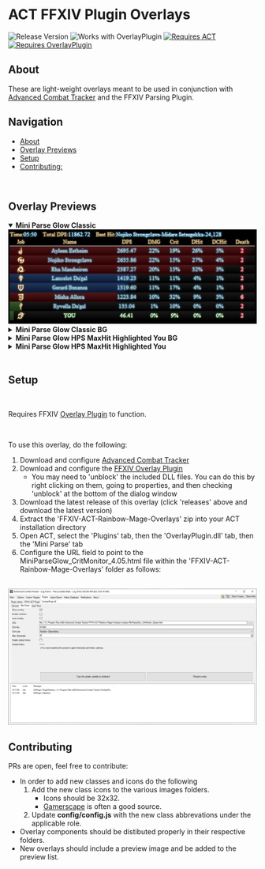 # ACT FFXIV Plugin Overlays

![Release Version](https://img.shields.io/github/v/release/awSweeney/FFXIV-ACT-Rainbow-Mage-Overlays)
![Works with OverlayPlugin](https://img.shields.io/badge/works%20with-FFXIV%20Endwalker-blue.svg?style=flat)
[![Requires ACT](https://img.shields.io/badge/requires-Advanced%20Combat%20Tracker-blue.svg?style=flat)](https://advancedcombattracker.com/download.php)
[![Requires OverlayPlugin](https://img.shields.io/badge/requires-OverlayPlugin-blue.svg?style=flat)](https://github.com/RainbowMage/OverlayPlugin)


## About
These are light-weight overlays meant to be used in conjunction with [Advanced Combat Tracker](https://advancedcombattracker.com/download.php) and the FFXIV Parsing Plugin.

## Navigation
  - [About](#about)
  - [Overlay Previews](#overlay-previews)
  - [Setup](#setup)
  - [Contributing:](#contributing)

<br>

## Overlay Previews

<details open>
<summary style="font-weight:bold">Mini Parse Glow Classic</summary>
<img src="./images/preview/MPG_CritMonitor_Preview.jpg"/>
</details>


<details>
<summary style="font-weight:bold">Mini Parse Glow Classic BG</summary>
<p style="font-style:italic">Created by @Vrandus</p>
<img src="./images/preview/MiniParseGlow_CritMonitor_Classic_BG.png"/>
</details>


<details>
<summary style="font-weight:bold">Mini Parse Glow HPS MaxHit Highlighted You BG</summary>
<p style="font-style:italic">Created by @Vrandus</p>

<img src="./images/preview/MiniParseGlow_HPS_MaxHit_HighlightedYou_BG.png"/>
</details>


<details>
<summary style="font-weight:bold">Mini Parse Glow HPS MaxHit Highlighted You</summary>
<p style="font-style:italic">Created by @Vrandus</p>
<img src="./images/preview/MiniParseGlow_HPS_MaxHit_HighlightedYou.png"/>
</details>


<br>

## Setup

<br>

Requires FFXIV [Overlay Plugin](https://github.com/RainbowMage/OverlayPlugin) to function.

<br>

To use this overlay, do the following:
1. Download and configure [Advanced Combat Tracker](https://advancedcombattracker.com/download.php)
2. Download and configure the [FFXIV Overlay Plugin](https://github.com/RainbowMage/OverlayPlugin/blob/master/README-en.md)
   * You may need to 'unblock' the included DLL files. You can do this by right clicking on them, going to properties, and then checking 'unblock' at the bottom of the dialog window
3. Download the latest release of this overlay (click 'releases' above and download the latest version)
4. Extract the 'FFXIV-ACT-Rainbow-Mage-Overlays' zip into your ACT installation directory
5. Open ACT, select the 'Plugins' tab, then the 'OverlayPlugin.dll' tab, then the 'Mini Parse' tab
6. Configure the URL field to point to the MiniParseGlow_CritMonitor_4.05.html file within the 'FFXIV-ACT-Rainbow-Mage-Overlays' folder as follows:

<br>

<img src="./images/preview/act_miniparse_glow_config.png"/>

<br>

## Contributing

PRs are open, feel free to contribute:

- In order to add new classes and icons do the following
  1. Add the new class icons to the various images folders. 
     * Icons should be 32x32.
     * [Gamerscape](https://ffxiv.gamerescape.com/wiki/Dictionary_of_Icons) is often a good source.
  2. Update **config/config.js** with the new class abbrevations under the applicable role.
- Overlay components should be distibuted properly in their respective folders.
- New overlays should include a preview image and be added to the preview list.